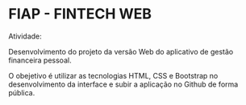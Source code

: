 # FIAP - FINTECH WEB

Atividade: 

Desenvolvimento do projeto da versão Web do aplicativo de gestão financeira pessoal.

O obejetivo é utilizar as tecnologias HTML, CSS e Bootstrap no desenvolvimento da interface e subir a aplicação no Github de forma pública.

